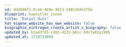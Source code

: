 ```yaml
---
id: ddd006f1-8c46-469e-9623-54011b9e375b
blueprint: kuenstler_innen
title: 'Daniel Huss'
hat_eigene_website_has_own_website: false
biographie_eintragen_create_artist_s_biography: false
updated_by: b1a43fd3-c865-4122-b6cc-50cfa81a1985
updated_at: 1718733089
---
```

